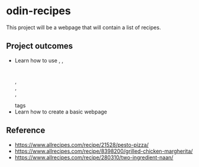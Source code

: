 # odin-recipes

This project will be a webpage that will contain a list of recipes.

## Project outcomes
- Learn how to use <a></a>, <img>, <h1></h1>, <ul></ul>, <ol></ol>, <p></p> tags
- Learn how to create a basic webpage

## Reference
- https://www.allrecipes.com/recipe/21528/pesto-pizza/
- https://www.allrecipes.com/recipe/8398200/grilled-chicken-margherita/
- https://www.allrecipes.com/recipe/280310/two-ingredient-naan/